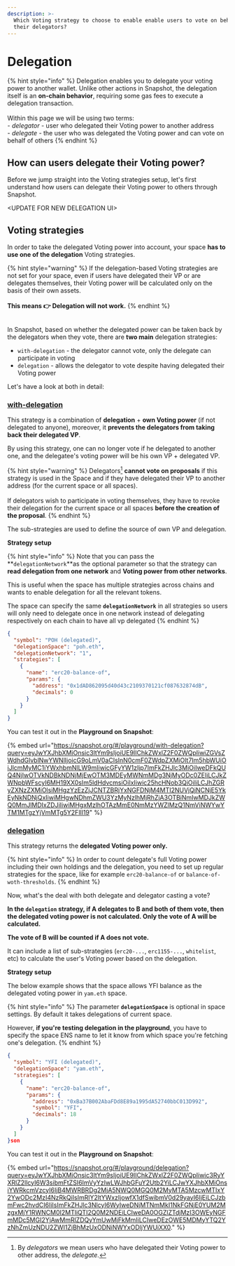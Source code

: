 ```yaml
---
description: >-
  Which Voting strategy to choose to enable enable users to vote on behalf of
  their delegators?
---
```


# Delegation

{% hint style="info" %}
Delegation enables you to delegate your voting power to another wallet. Unlike other actions in Snapshot, the delegation itself is an **on-chain behavior**, requiring some gas fees to execute a delegation transaction.\
\
Within this page we will be using two terms:\
\- _delegator_ - user who delegated their Voting power to another address\
\- _delegate_ - the user who was delegated the Voting power and can vote on behalf of others
{% endhint %}

## How can users delegate their Voting power?

Before we jump straight into the Voting strategies setup, let's first understand how users can delegate their Voting power to others through Snapshot.

\<UPDATE FOR NEW DELEGATION UI>

## Voting strategies

In order to take the delegated Voting power into account, your space **has to use one of the delegation** Voting strategies.&#x20;

{% hint style="warning" %}
If the delegation-based Voting strategies are not set for your space, even if users have delegated their VP or are delegates themselves, their Voting power will be calculated only on the basis of their own assets.\
\
**This means  👉  Delegation will not work.**
{% endhint %}

\
In Snapshot, based on whether the delegated power can be taken back by the delegators when they vote, there are **two main** delegation strategies:

* `with-delegation` -  the delegator cannot vote, only the delegate can participate in voting
* `delegation` - allows the delegator to vote despite having delegated their Voting power

Let's have a look at both in detail:

### [with-delegation](https://snapshot.org/#/strategy/with-delegation)

This strategy is a combination of **delegation** + **own Voting power** (if not delegated to anyone), moreover, it **prevents the delegators from taking back their delegated VP**.&#x20;

By using this strategy, one can no longer vote if he delegated to another one, and the delegatee's voting power will be his own VP + delegated VP.

{% hint style="warning" %}
Delegators[^1] **cannot vote on proposals** if this strategy is used in the Space and if they have delegated their VP to another address (for the current space or all spaces). \
\
If delegators wish to participate in voting themselves, they have to revoke their delegation for the current space or all spaces **before the creation of the proposal**.
{% endhint %}

The sub-strategies are used to define the source of own VP and delegation.

**Strategy setup**

{% hint style="info" %}
Note that you can pass the **`delegationNetwork`**as the optional parameter so that the strategy can **read delegation from one network** and **Voting power from other networks**.

This is useful when the space has multiple strategies across chains and wants to enable delegation for all the relevant tokens.&#x20;

The space can specify the same **`delegationNetwork`** in all strategies so users will only need to delegate once in one network instead of delegating respectively on each chain to have all vp delegated
{% endhint %}

```json
{
  "symbol": "POH (delegated)",
  "delegationSpace": "poh.eth",
  "delegationNetwork": "1",
  "strategies": [
    {
      "name": "erc20-balance-of",
      "params": {
        "address": "0x1dAD862095d40d43c2109370121cf087632874dB",
        "decimals": 0
      }
    }
  ]
}
```

You can test it out in the **Playground on Snapshot**:

{% embed url="https://snapshot.org/#/playground/with-delegation?query=eyJwYXJhbXMiOnsic3ltYm9sIjoiUE9IIChkZWxlZ2F0ZWQpIiwiZGVsZWdhdGlvblNwYWNlIjoicG9oLmV0aCIsInN0cmF0ZWdpZXMiOlt7Im5hbWUiOiJlcmMyMC1iYWxhbmNlLW9mIiwicGFyYW1zIjp7ImFkZHJlc3MiOiIweDFkQUQ4NjIwOTVkNDBkNDNjMjEwOTM3MDEyMWNmMDg3NjMyODc0ZEIiLCJkZWNpbWFscyI6MH19XX0sIm5ldHdvcmsiOiIxIiwic25hcHNob3QiOiIiLCJhZGRyZXNzZXMiOlsiMHgzYzEzZjJCNTZBRjYxNGFDNjM4MTI2NUVjQjNCNjE5YkEyNkNDNjQxIiwiMHgwNDhmZWU3YzMyNzlhMjRhZjA3OTBiNmIwMDJkZWQ0MmJlMDIxZDJiIiwiMHgxMzlhOTAzMmE0NmMzYWZlMzQ1NmViNWYwYTM1MTgzYjVmMTg5Y2FlIl19" %}

### [delegation](https://snapshot.org/#/strategy/delegation)

This strategy returns the **delegated Voting power only.**&#x20;

{% hint style="info" %}
In order to count delegate's full Voting power including their own holdings and the delegation, you need to set up regular strategies for the space, like for example `erc20-balance-of` or `balance-of-woth-thresholds`.
{% endhint %}

Now, what's the deal with both delegate and delegator casting a vote?

**In the `delegation` strategy, if A delegates to B and both of them vote, then the delegated voting power is not calculated. Only the vote of A will be calculated.**&#x20;

**The vote of B will be counted if A does not vote.**

It can include a list of sub-strategies (`erc20-...`, `erc1155-...`, `whitelist`, etc) to calculate the user's Voting power based on the delegation.

**Strategy setup**

The below example shows that the space allows YFI balance as the delegated voting power in `yam.eth` space.

{% hint style="info" %}
The parameter **`delegationSpace`** is optional in space settings. By default it takes delegations of current space.&#x20;

However, **if you're testing delegation in the playground**, you have to specify the space ENS name to let it know from which space you're fetching one's delegation.
{% endhint %}

```json
{
  "symbol": "YFI (delegated)",
  "delegationSpace": "yam.eth",
  "strategies": [
    {
      "name": "erc20-balance-of",
      "params": {
        "address": "0xBa37B002AbaFDd8E89a1995dA52740bbC013D992",
        "symbol": "YFI",
        "decimals": 18
      }
    }
  ]
}son
```

You can test it out in the **Playground on Snapshot**:

{% embed url="https://snapshot.org/#/playground/delegation?query=eyJwYXJhbXMiOnsic3ltYm9sIjoiUE9IIChkZWxlZ2F0ZWQpIiwic3RyYXRlZ2llcyI6W3sibmFtZSI6ImVyYzIwLWJhbGFuY2Utb2YiLCJwYXJhbXMiOnsiYWRkcmVzcyI6IjB4MWRBRDg2MjA5NWQ0MGQ0M2MyMTA5MzcwMTIxY2YwODc2MzI4NzRkQiIsImRlY2ltYWxzIjowfX1dfSwibmV0d29yayI6IjEiLCJzbmFwc2hvdCI6IiIsImFkZHJlc3NlcyI6WyIweDNjMTNmMkI1NkFGNjE0YUM2MzgxMjY1RWNCM0I2MTliQTI2Q0M2NDEiLCIweDA0OGZlZTdjMzI3OWEyNGFmMDc5MGI2YjAwMmRlZDQyYmUwMjFkMmIiLCIweDEzOWE5MDMyYTQ2YzNhZmUzNDU2ZWI1ZjBhMzUxODNiNWYxODljYWUiXX0." %}

[^1]: By _delegators_ we mean users who have delegated their Voting power to other address, the _delegate._
